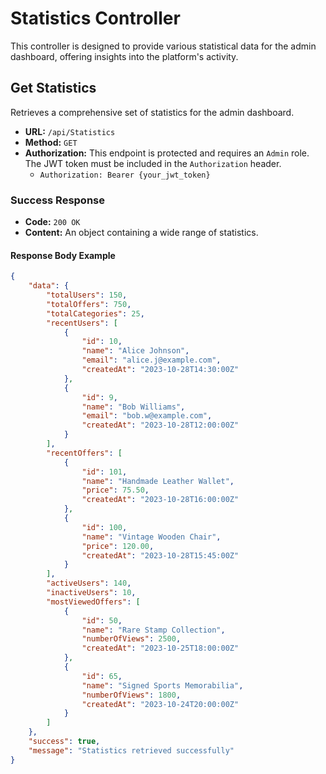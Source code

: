 # Statistics Controller

This controller is designed to provide various statistical data for the admin dashboard, offering insights into the platform's activity.

## Get Statistics

Retrieves a comprehensive set of statistics for the admin dashboard.

- **URL:** `/api/Statistics`
- **Method:** `GET`
- **Authorization:** This endpoint is protected and requires an `Admin` role. The JWT token must be included in the `Authorization` header.
  - `Authorization: Bearer {your_jwt_token}`

### Success Response

- **Code:** `200 OK`
- **Content:** An object containing a wide range of statistics.

#### Response Body Example

```json
{
    "data": {
        "totalUsers": 150,
        "totalOffers": 750,
        "totalCategories": 25,
        "recentUsers": [
            {
                "id": 10,
                "name": "Alice Johnson",
                "email": "alice.j@example.com",
                "createdAt": "2023-10-28T14:30:00Z"
            },
            {
                "id": 9,
                "name": "Bob Williams",
                "email": "bob.w@example.com",
                "createdAt": "2023-10-28T12:00:00Z"
            }
        ],
        "recentOffers": [
            {
                "id": 101,
                "name": "Handmade Leather Wallet",
                "price": 75.50,
                "createdAt": "2023-10-28T16:00:00Z"
            },
            {
                "id": 100,
                "name": "Vintage Wooden Chair",
                "price": 120.00,
                "createdAt": "2023-10-28T15:45:00Z"
            }
        ],
        "activeUsers": 140,
        "inactiveUsers": 10,
        "mostViewedOffers": [
            {
                "id": 50,
                "name": "Rare Stamp Collection",
                "numberOfViews": 2500,
                "createdAt": "2023-10-25T18:00:00Z"
            },
            {
                "id": 65,
                "name": "Signed Sports Memorabilia",
                "numberOfViews": 1800,
                "createdAt": "2023-10-24T20:00:00Z"
            }
        ]
    },
    "success": true,
    "message": "Statistics retrieved successfully"
}
```
